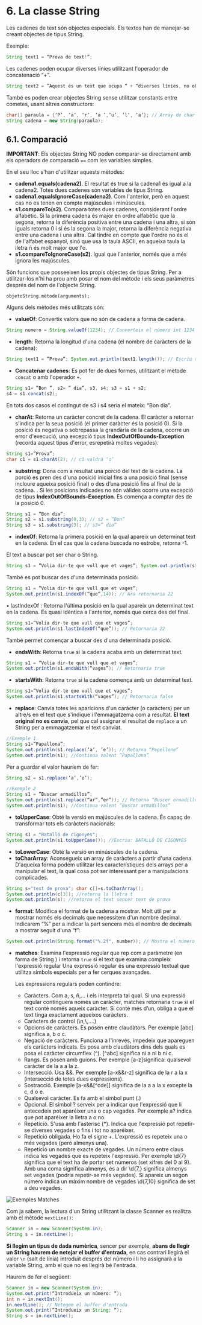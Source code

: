 # 6. La classe String

Les cadenes de text són objectes especials. Els textos han de manejar-se creant objectes de tipus String.

Exemple:

```java
String text1 = “Prova de text!”;
```

Les cadenes poden ocupar diverses línies utilitzant l'operador de concatenació “+”.

```java
String text2 = ”Aquest és un text que ocupa “ + “diverses línies, no obstant això es pot “ + “perfectament encadenar”;
```

També es poden crear objectes String sense utilitzar constants entre cometes, usant altres constructors:

```java
char[] paraula = {‘P’, ’a’, ’r’, ’a ’,’u’, ’l’, ’a’}; // Array de char
String cadena = new String(paraula);
```

## 6.1. Comparació

**IMPORTANT**: Els objectes String NO poden comparar-se directament amb els operadors de comparació `==` com les variables simples.

En el seu lloc s'han d'utilitzar aquests mètodes:

- **cadena1.equals(cadena2)**. El resultat és true si la cadena1 és igual a la cadena2. Totes dues cadenes són variables de tipus String.
- **cadena1.equalsIgnoreCase(cadena2)**. Com l'anterior, però en aquest cas no es tenen en compte majúscules i minúscules.
- **s1.compareTo(s2)**. Compara totes dues cadenes, considerant l'ordre alfabètic. Si la primera cadena és major en ordre alfabètic que la segona, retorna la diferència positiva entre una cadena i una altra, si són iguals retorna 0 i si és la segona la major, retorna la diferència negativa entre una cadena i una altra. Cal tindre en compte que l'ordre no és el de l'alfabet espanyol, sinó que usa la taula ASCII, en aqueixa taula la lletra ñ és molt major que l'o.
- **s1.compareToIgnoreCase(s2)**. Igual que l'anterior, només que a més ignora les majúscules.

Són funcions que posseeixen los propis objectes de tipus String. Per a utilitzar-los n'hi ha prou amb posar el nom del mètode i els seus paràmetres després del nom de l'objecte String.

`objetoString.mètode(arguments);`

Alguns dels mètodes més utilitzats són:

- **valueOf**: Convertix valors que no són de cadena a forma de cadena.

```java
String numero = String.valueOf(1234); // Converteix el número int 1234 en l’String “1234”
```

- **length**: Retorna la longitud d'una cadena (el nombre de caràcters de la cadena):

```java
String text1 = ”Prova”; System.out.println(text1.length()); // Escriu un 5
```

- **Concatenar cadenes**: Es pot fer de dues formes, utilitzant el mètode `concat` o amb l'operador
`+`.

```java
String s1= ”Bon ”, s2= ” dia”, s3, s4; s3 = s1 + s2;
s4 = s1.concat(s2);
```

En tots dos casos el contingut de s3 i s4 seria el mateix: “Bon dia”.

- **charAt**: Retorna un caràcter concret de la cadena. El caràcter a retornar s'indica per la seua posició (el primer caràcter és la posició 0). Si la posició és negativa o sobrepassa la grandària de la cadena, ocorre un error d'execució, una excepció tipus **IndexOutOfBounds-Exception** (recorda aquest tipus d'error, esrepetirà moltes vegades).

```java
String s1=”Prova”;
char c1 = s1.charAt(2); // c1 valdrà ‘o’
```

- **substring**: Dona com a resultat una porció del text de la cadena. La porció es pren des d'una posició inicial fins a una posició final (sense incloure aqueixa posició final) o des d’una posició fins al final de la cadena. . Si les posicions indicades no són vàlides ocorre una excepció de tipus **IndexOutOfBounds-Exception**. Es comença a comptar des de la posició 0.

```java
String s1 = ”Bon dia”;
String s2 = s1.substring(0,3); // s2 = “Bon”
String s3 = s1.substring(3); // s3=” dia”
```

- **indexOf**: Retorna la primera posició en la qual apareix un determinat text en la cadena. En el cas que la cadena buscada no estrobe, retorna -1.

El text a buscar pot ser char o String.

```java
String s1 = ”Volia dir-te que vull que et vages”; System.out.println(s1.indexOf(“que”)); // Retorna 13
```

També es pot buscar des d'una determinada posició:

```java
String s1 = ”Volia dir-te que vull que et vages”;
System.out.println(s1.indexOf(“que”,14)); // Ara retornaria 22
```

• lastIndexOf : Retorna l'última posició en la qual apareix un determinat text en la cadena. És quasi idèntica a l'anterior, només que cerca des del final.

```java
String s1=”Volia dir-te que vull que et vages”;
System.out.println(s1.lastIndexOf(“que”)); // Retornaria 22
```

També permet començar a buscar des d'una determinada posició.

- **endsWith**: Retorna `true` si la cadena acaba amb un determinat text.

```java
String s1 = ”Volia dir-te que vull que et vages”;
System.out.println(s1.endsWith(“vages”); // Retornaria true
```

- **startsWith**: Retorna `true` si la cadena comença amb un determinat text.

```java
String s1=”Volia dir-te que vull que et vages”;
System.out.println(s1.startsWith(“vages”); // Retornaria false
```

- **replace**: Canvia totes les aparicions d'un caràcter (o caràcters) per un altre/s en el text que s'indique i l'emmagatzema com a resultat. **El text original no es canvia**, pel que cal assignar el resultat de `replace` a un String per a emmagatzemar el text canviat.

```java
//Exemple 1
String s1=”Papallona”;
System.out.println(s1.replace(‘a’, ’e’)); // Retorna “Pepellone”
System.out.println(s1); //Continua valent “Papallona”
```

Per a guardar el valor hauríem de fer:

```java
String s2 = s1.replace(‘a’,’e’);
```

```java
//Exemple 2
String s1 = ”Buscar armadillos”;
System.out.println(s1.replace(“ar”,”er”)); // Retorna “Buscer ermadillos”
System.out.println(s1); //Continua valent “Buscar armadillos”
```

- **toUpperCase**: Obté la versió en majúscules de la cadena. És capaç de transformar tots els caràcters nacionals:

```java
String s1 = "Batalló de cigonyes";
System.out.println(s1.toUpperCase()); //Escriu: BATALLÓ DE CIGONYES
```

- **toLowerCase**: Obté la versió en minúscules de la cadena.
- **toCharArray**: Aconsegueix un array de caràcters a partir d'una cadena. D'aqueixa forma podem utilitzar les característiques dels arrays per a manipular el text, la qual cosa pot ser interessant per a manipulacions complicades.

```java
String s="text de prova"; char c[]=s.toCharArray();
System.out.println(c[3]); //retorna la lletra t
System.out.println(s); //retorna el text sencer text de prova
```

- **format**: Modifica el format de la cadena a mostrar. Molt útil per a mostrar només els decimals que necessitem d'un nombre decimal. Indicarem “%” per a indicar la part sencera més el nombre de decimals a mostrar seguit d'una “f”:

```java
System.out.println(String.format("%.2f", number)); // Mostra el número amb dos decimals.
```

- **matches**: Examina l'expressió regular que rep com a paràmetre (en forma de String ) i retorna `true` si el text que examina compleix l'expressió regular Una expressió regular és una expressió textual que utilitza símbols especials per a fer cerques avançades. 
  
  Les expressions regulars poden contindre:
  - Caràcters. Com a, s, ñ,… i els interpreta tal qual. Si una expressió regular continguera només un caràcter, matches retornaria `true` si el text conté només aqueix caràcter. Si conté més d’un, obliga a que el text tinga exactament aqueixos caràcters.
  - Caràcters de control (\n,\\,….)
  - Opcions de caràcters. Es posen entre claudàtors. Per exemple [abc] significa a, b o c.
  - Negació de caràcters. Funciona a l'inrevés, impedeix que apareguen els caràcters indicats. Es posa amb claudàtors dins dels quals es posa el caràcter circumflex (^). [^abc] significa ni a ni b ni c.
  - Rangs. Es posen amb guions. Per exemple [a-z]significa: qualsevol caràcter de la a a la z.
  - Intersecció. Usa &&. Per exemple [a-x&&r-z] significa de la r a la x (intersecció de totes dues expressions).
  - Sostracció. Exemple [a-x&&[^cde]] significa de la a a la x excepte la c, d o e.
  - Qualsevol caràcter. Es fa amb el símbol punt (.)
  - Opcional. El símbol ? serveix per a indicar que l'expressió que li antecedeix pot aparéixer una o cap vegades. Per exemple a? indica que pot aparéixer la lletra a o no.
  - Repetició. S'usa amb l'asterisc (*). Indica que l'expressió pot repetir-se diverses vegades o fins i tot no aparéixer.
  - Repetició obligada. Ho fa el signe +. L'expressió es repeteix una o més vegades (però almenys una).
  - Repetició un nombre exacte de vegades. Un número entre claus indica les vegades que es repeteix l'expressió. Per exemple \d{7} significa que el text ha de portar set números (set xifres del 0 al 9). Amb una coma significa almenys, és a dir \d{7,} significa almenys set vegades (podria repetir-se més vegades). Si apareix un segon número indica un màxim nombre de vegades \d{7,10} significa de set a deu vegades.

![Exemples Matches](uf5/Matches.jpg)

Com ja sabem, la lectura d'un String utilitzant la classe Scanner es realitza amb el mètode `nextLine()`:

```java
Scanner in = new Scanner(System.in);
String s = in.nextLine();
```

**Si llegim un tipus de dada numèrica**, sencer per exemple, **abans de llegir un String haurem de netejar el buffer d'entrada**, en cas contrari llegirà el valor `\n` (salt de línia) introduït després del número i li ho assignarà a la variable String, amb el que no es llegirà bé l'entrada.

Haurem de fer el següent:

```java
Scanner in = new Scanner(System.in);
System.out.print(“Introdueix un número: “);
int n = in.nextInt();
in.nextLine(); // Netegem el buffer d'entrada
System.out.print(“Introdueix un String: “);
String s = in.nextLine();
```